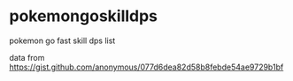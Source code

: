 # pokemongoskilldps
pokemon go fast skill dps list

data from https://gist.github.com/anonymous/077d6dea82d58b8febde54ae9729b1bf

